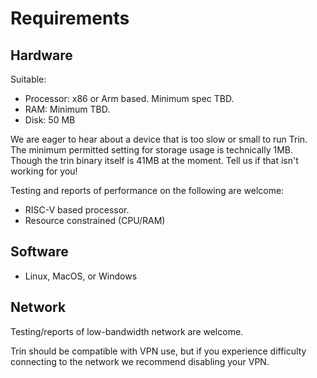 # Requirements

## Hardware

Suitable:
- Processor: x86 or Arm based. Minimum spec TBD.
- RAM: Minimum TBD.
- Disk: 50 MB

We are eager to hear about a device that is too slow or small to run Trin. The minimum permitted setting for storage usage is technically 1MB. Though the trin binary itself is 41MB at the moment. Tell us if that isn't working for you!

Testing and reports of performance on the following are welcome:
- RISC-V based processor.
- Resource constrained (CPU/RAM)

## Software

- Linux, MacOS, or Windows

## Network

Testing/reports of low-bandwidth network are welcome.

Trin should be compatible with VPN use, but if you experience difficulty
connecting to the network we recommend disabling your VPN.
